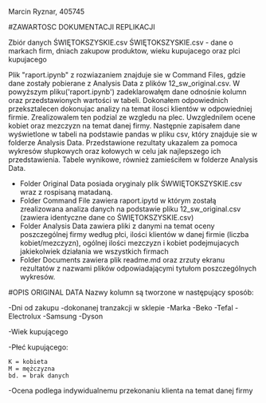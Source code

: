 Marcin Ryznar, 405745

#ZAWARTOSC DOKUMENTACJI REPLIKACJI

Zbiór danych ŚWIĘTOKSZYSKIE.csv
ŚWIĘTOKSZYSKIE.csv - dane o markach firm, dniach zakupow produktow, wieku kupujacego oraz plci kupujacego


Plik "raport.ipynb" z rozwiazaniem znajduje sie w Command Files, gdzie dane zostały pobierane z Analysis Data z plików 12_sw_original.csv.
W powyższym pliku('raport.ipynb') zadeklarowałęm dane odnośnie kolumn oraz przedstawionych wartości w tabeli. Dokonałem odpowiednich przeksztalecen dokonujac analizy na temat ilosci klientów w odpowiedniej firmie. Zrealizowalem ten podzial ze wzgledu na plec. Uwzglednilem ocene kobiet oraz mezczyzn na temat danej firmy. Następnie zapisałem dane wyświetlone w tabeli na podstawie pandas w pliku csv, który znajduje sie w folderze Analysis Data. Przedstawione rezultaty ukazalem za pomoca wykresów słupkowych oraz kołowych w celu jak najlepszego ich przedstawienia. Tabele wynikowe, również zamieściłem w folderze Analysis Data. 

+ Folder Original Data posiada oryginaly plik ŚWWIĘTOKSZYSKIE.csv wraz z rospisaną matadaną.
+ Folder Command File zawiera raport.ipytd w którym zostałą zrealizowana analiza danych na podstawie pliku 12_sw_original.csv (zawiera identyczne dane co ŚWIĘTOKSZYSKIE.csv)
+ Folder Analysis Data zawiera pliki z danymi na temat oceny poszczególnej firmy według płci, ilości klientów w danej firmie (liczba kobiet/mezczyzn), ogólnej ilości mezczyzn i kobiet podejmujacych jakiekolwiek działania we wszystkich firmach
+ Folder Documents zawiera plik readme.md oraz zrzuty ekranu rezultatów z nazwami plików odpowiadającymi tytułom poszczególnych wykresów.

#OPIS ORIGINAL DATA
Nazwy kolumn są tworzone w następujący sposób:

-Dni od zakupu 
    -dokonanej tranzakcji w sklepie
-Marka
    -Beko
    -Tefal
    -Electrolux
    -Samsung
    -Dyson
    
-Wiek kupującego 


-Płeć kupującego:

    K = kobieta
    M = mężczyzna
    bd. = brak danych

-Ocena
    podlega indywidualnemu przekonaniu klienta na temat danej firmy